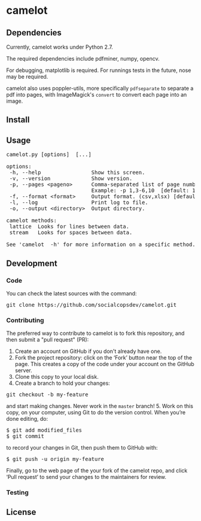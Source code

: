 # camelot

## Dependencies

Currently, camelot works under Python 2.7.

The required dependencies include pdfminer, numpy, opencv.

For debugging, matplotlib is required. For runnings tests in the future, nose may be required.

camelot also uses poppler-utils, more specifically `pdfseparate` to separate a pdf into pages, with ImageMagick's `convert` to convert each page into an image.

## Install

## Usage

<pre>
camelot.py [options] <method> [<args>...]

options:
 -h, --help                Show this screen.
 -v, --version             Show version.
 -p, --pages &lt;pageno&gt;      Comma-separated list of page numbers.
                           Example: -p 1,3-6,10  [default: 1]
 -f, --format &lt;format&gt;     Output format. (csv,xlsx) [default: csv]
 -l, --log                 Print log to file.
 -o, --output &lt;directory&gt;  Output directory.

camelot methods:
 lattice  Looks for lines between data.
 stream   Looks for spaces between data.

See 'camelot <method> -h' for more information on a specific method.
</pre>

## Development

### Code

You can check the latest sources with the command:

<pre>
git clone https://github.com/socialcopsdev/camelot.git
</pre>

### Contributing

The preferred way to contribute to camelot is to fork this repository, and then submit a "pull request" (PR):

1. Create an account on GitHub if you don't already have one.
2. Fork the project repository: click on the ‘Fork’ button near the top of the page. This creates a copy of the code under your account on the GitHub server.
3. Clone this copy to your local disk.
4. Create a branch to hold your changes:
<pre>
git checkout -b my-feature
</pre>
and start making changes. Never work in the `master` branch!
5. Work on this copy, on your computer, using Git to do the version control. When you’re done editing, do:
<pre>
$ git add modified_files
$ git commit
</pre>
to record your changes in Git, then push them to GitHub with:
<pre>
$ git push -u origin my-feature
</pre>

Finally, go to the web page of the your fork of the camelot repo, and click ‘Pull request’ to send your changes to the maintainers for review.

### Testing

## License
